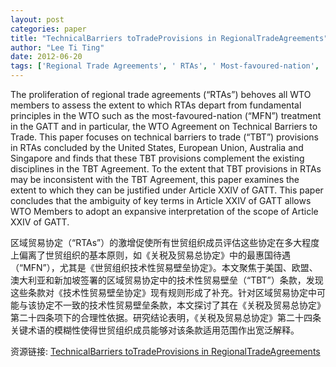 ```yaml
---
layout: post
categories: paper
title: "TechnicalBarriers toTradeProvisions in RegionalTradeAgreements"
author: "Lee Ti Ting"
date: 2012-06-20
tags: ['Regional Trade Agreements', ' RTAs', ' Most-favoured-nation', ' MFN', ' Technical Barriers to Trade', ' TBTs', ' GATT']
---
```


The proliferation of regional trade agreements (“RTAs”) behoves all WTO members to assess the extent to which RTAs depart from fundamental principles in the WTO such as the most-favoured-nation (“MFN”) treatment in the GATT and in particular, the WTO Agreement on Technical Barriers to Trade.  This paper focuses on technical barriers to trade (“TBT”) provisions in RTAs concluded by the United States, European Union, Australia and Singapore and finds that these TBT provisions complement the existing disciplines in the TBT Agreement.  To the extent that TBT provisions in RTAs may be inconsistent with the TBT Agreement, this paper examines the extent to which they can be justified under Article XXIV of GATT.  This paper concludes that the ambiguity of key terms in Article XXIV of GATT allows WTO Members to adopt an expansive interpretation of the scope of Article XXIV of GATT.

区域贸易协定（“RTAs”）的激增促使所有世贸组织成员评估这些协定在多大程度上偏离了世贸组织的基本原则，如《关税及贸易总协定》中的最惠国待遇（“MFN”），尤其是《世贸组织技术性贸易壁垒协定》。本文聚焦于美国、欧盟、澳大利亚和新加坡签署的区域贸易协定中的技术性贸易壁垒（“TBT”）条款，发现这些条款对《技术性贸易壁垒协定》现有规则形成了补充。针对区域贸易协定中可能与该协定不一致的技术性贸易壁垒条款，本文探讨了其在《关税及贸易总协定》第二十四条项下的合理性依据。研究结论表明，《关税及贸易总协定》第二十四条关键术语的模糊性使得世贸组织成员能够对该条款适用范围作出宽泛解释。

资源链接: [TechnicalBarriers toTradeProvisions in RegionalTradeAgreements](https://papers.ssrn.com/sol3/papers.cfm?abstract_id=2088215)
